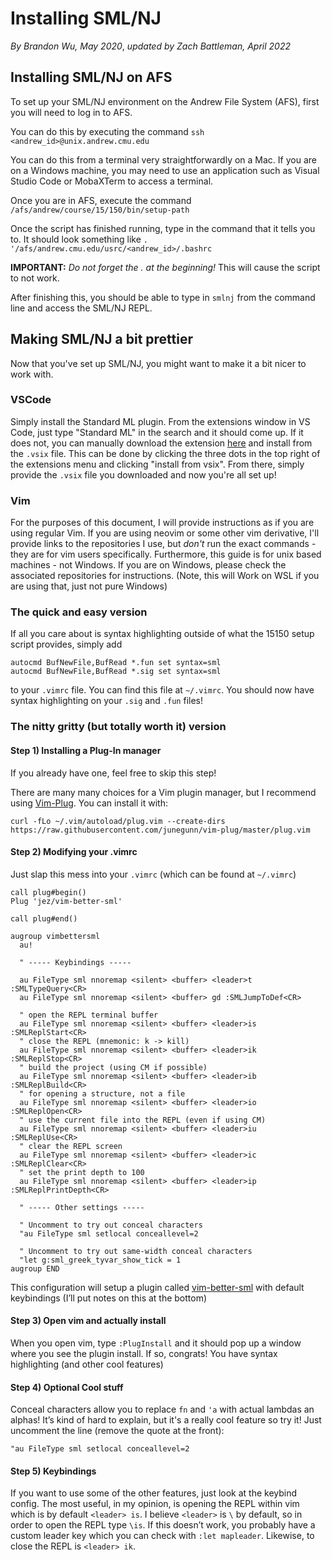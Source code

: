 # Installing SML/NJ

_By Brandon Wu, May 2020_, _updated by Zach Battleman, April 2022_


## Installing SML/NJ on AFS

To set up your SML/NJ environment on the Andrew File System (AFS), first you will need to log in to AFS.

You can do this by executing the command
`ssh <andrew_id>@unix.andrew.cmu.edu`

You can do this from a terminal very straightforwardly on a Mac. If you are on a Windows machine, you may need to use an application such as Visual Studio Code or MobaXTerm to access a terminal.

Once you are in AFS, execute the command 
`/afs/andrew/course/15/150/bin/setup-path`

Once the script has finished running, type in the command that it tells you to. It should look something like
`. '/afs/andrew.cmu.edu/usrc/<andrew_id>/.bashrc`

__IMPORTANT:__ _Do not forget the . at the beginning!_ This will cause the script to not work. 

After finishing this, you should be able to type in `smlnj` from the command line and access the SML/NJ REPL.

## Making SML/NJ a bit prettier

Now that you've set up SML/NJ, you might want to make it a bit nicer to work with.

### VSCode
Simply install the Standard ML plugin. From the extensions window in VS Code, just type "Standard ML"
in the search and it should come up. If it does not, you can manually download the extension [here](https://marketplace.visualstudio.com/items?itemName=freebroccolo.sml)
and install from the `.vsix` file. This can be done by clicking the three dots in the top right of the extensions menu
and clicking "install from vsix". From there, simply provide the `.vsix` file you downloaded and now you're all set up!

### Vim

For the purposes of this document, I will provide instructions as if you 
are using regular Vim. If you are using neovim or some other vim derivative,
I'll provide links to the repositories I use, but *don't* run the exact commands -
they are for vim users specifically. Furthermore, this guide is for unix based machines -
not Windows. If you are on Windows, please check the associated repositories for instructions.
(Note, this will Work on WSL if you are using that, just not pure Windows)

### The quick and easy version

If all you care about is syntax highlighting outside of what the 15150 setup script
provides, simply add
```
autocmd BufNewFile,BufRead *.fun set syntax=sml
autocmd BufNewFile,BufRead *.sig set syntax=sml
```
to your `.vimrc` file. You can find this file at `~/.vimrc`. You should now have syntax
highlighting on your `.sig` and `.fun` files!

### The nitty gritty (but totally worth it) version

#### Step 1) Installing a Plug-In manager

If you already have one, feel free to skip this step!

There are many many choices for a Vim plugin manager, but I recommend using [Vim-Plug](https://github.com/junegunn/vim-plug). You can install it with:

`curl -fLo ~/.vim/autoload/plug.vim --create-dirs https://raw.githubusercontent.com/junegunn/vim-plug/master/plug.vim`

#### Step 2) Modifying your .vimrc
Just slap this mess into your `.vimrc` (which can be found at `~/.vimrc`)
```
call plug#begin()
Plug 'jez/vim-better-sml'

call plug#end()

augroup vimbettersml
  au!

  " ----- Keybindings -----

  au FileType sml nnoremap <silent> <buffer> <leader>t :SMLTypeQuery<CR>
  au FileType sml nnoremap <silent> <buffer> gd :SMLJumpToDef<CR>

  " open the REPL terminal buffer
  au FileType sml nnoremap <silent> <buffer> <leader>is :SMLReplStart<CR>
  " close the REPL (mnemonic: k -> kill)
  au FileType sml nnoremap <silent> <buffer> <leader>ik :SMLReplStop<CR>
  " build the project (using CM if possible)
  au FileType sml nnoremap <silent> <buffer> <leader>ib :SMLReplBuild<CR>
  " for opening a structure, not a file
  au FileType sml nnoremap <silent> <buffer> <leader>io :SMLReplOpen<CR>
  " use the current file into the REPL (even if using CM)
  au FileType sml nnoremap <silent> <buffer> <leader>iu :SMLReplUse<CR>
  " clear the REPL screen
  au FileType sml nnoremap <silent> <buffer> <leader>ic :SMLReplClear<CR>
  " set the print depth to 100
  au FileType sml nnoremap <silent> <buffer> <leader>ip :SMLReplPrintDepth<CR>

  " ----- Other settings -----

  " Uncomment to try out conceal characters
  "au FileType sml setlocal conceallevel=2

  " Uncomment to try out same-width conceal characters
  "let g:sml_greek_tyvar_show_tick = 1
augroup END
```
This configuration will setup a plugin called [vim-better-sml](https://github.com/jez/vim-better-sml) with default keybindings (I’ll put notes on this at the bottom)

#### Step 3) Open vim and actually install
When you open vim, type `:PlugInstall` and it should pop up a window where you see the plugin install. If so, congrats! 
You have syntax highlighting (and other cool features)

#### Step 4) Optional Cool stuff
Conceal characters allow you to replace `fn` and `'a` with actual lambdas an alphas! It’s kind of hard to explain, but it's a really cool feature so try it!
Just uncomment the line (remove the quote at the front):

`"au FileType sml setlocal conceallevel=2`

#### Step 5) Keybindings
If you want to use some of the other features, just look at the keybind config. 
The most useful, in my opinion, 
is opening the REPL within vim which is by default `<leader> is`. I believe `<leader>` is `\` by default, so in order to open the REPL type `\is`. 
If this doesn’t work, you probably have a custom leader key which you can check with `:let mapleader`. Likewise,
to close the REPL is `<leader> ik`. 

